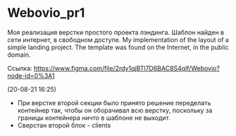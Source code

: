 # Webovio_pr1
Моя реализация верстки простого проекта лэндинга. Шаблон найден в сети интернет, в свободном доступе.
My implementation of the layout of a simple landing project. The template was found on the Internet, in the public domain.

Ссылка: https://www.figma.com/file/2rdy1qjBTl7D6BAC8S4qlf/Webovio?node-id=0%3A1

(20-08-21 16:25)
- При верстке второй секции было принято решение переделать контейнер так, чтобы он оборачивал всю верстку, поскольку за границы контейнера ничто в шаблоне не выходит.
- Сверстан второй блок - clients

